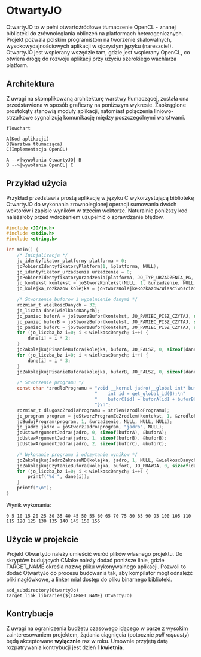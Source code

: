 # OtwartyJO

OtwartyJO to w pełni otwartoźródłowe tłumaczenie OpenCL - znanej biblioteki do zrównoleglania obliczeń na platformach heterogenicznych. Projekt pozwala polskim programistom na tworzenie skalowalnych, wysokowydajnościowych aplikacji w ojczystym języku (nareszcie!). OtwartyJO jest wspierany wszędzie tam, gdzie jest wspierany OpenCL, co otwiera drogę do rozwoju aplikacji przy użyciu szerokiego wachlarza platform.

## Architektura
Z uwagi na skomplikowaną architekturę warstwy tłumaczącej, została ona przedstawiona w sposób graficzny na poniższym wykresie. Zaokrąglone prostokąty stanowią moduły aplikacji, natomiast połączenia liniowo-strzałkowe sygnalizują komunikację między poszczególnymi warstwami.
```mermaid
flowchart

A(Kod aplikacji)
B(Warstwa tłumacząca)
C(Implementacja OpenCL)

A -->|wywołania OtwartyJO| B
B -->|wywołania OpenCL| C
```

## Przykład użycia
Przykład przedstawia prostą aplikację w języku C wykorzystującą bibliotekę OtwartyJO do wykonania zrownoleglonej operacji sumowania dwóch wektorów i zapisie wyników w trzecim wektorze. Naturalnie poniższy kod należałoby przed wdrożeniem uzupełnić o sprawdzanie błędów.
```c
#include <JO/jo.h>
#include <stdio.h>
#include <string.h>

int main() {
    /* Inicjalizacja */
    jo_identyfikator_platformy platforma = 0;
    joPobierzIdentyfikatoryPlatform(1, &platforma, NULL);
    jo_identyfikator_urzadzenia urzadzenie = 0;
    joPobierzIdentyfikatoryUrzadzenia(platforma, JO_TYP_URZADZENIA_PG, 1, &urzadzenie, NULL);
    jo_kontekst kontekst = joStworzKontekst(NULL, 1, &urzadzenie, NULL, NULL, NULL);
    jo_kolejka_rozkazow kolejka = joStworzKolejkeRozkazowZWlasciwosciami(kontekst, urzadzenie, NULL, NULL);

    /* Stworzenie buforow i wypelnienie danymi */
    rozmiar_t wielkoscDanych = 32;
    jo_liczba dane[wielkoscDanych];
    jo_pamiec buforA = joStworzBufor(kontekst, JO_PAMIEC_PISZ_CZYTAJ, sizeof(dane), NULL, NULL);
    jo_pamiec buforB = joStworzBufor(kontekst, JO_PAMIEC_PISZ_CZYTAJ, sizeof(dane), NULL, NULL);
    jo_pamiec buforC = joStworzBufor(kontekst, JO_PAMIEC_PISZ_CZYTAJ, sizeof(dane), NULL, NULL);
    for (jo_liczba_bz i=0; i < wielkoscDanych; i++) {
        dane[i] = i * 2;
    }
    joZakolejkujPisanieBufora(kolejka, buforA, JO_FALSZ, 0, sizeof(dane), dane, 0, NULL, NULL);
    for (jo_liczba_bz i=0; i < wielkoscDanych; i++) {
        dane[i] = i * 3;
    }
    joZakolejkujPisanieBufora(kolejka, buforB, JO_FALSZ, 0, sizeof(dane), dane, 0, NULL, NULL);

    /* Stworzenie programu */
    const char *zrodloProgramu = "void __kernel jadro(__global int* buforA, __global int* buforB, __global int* buforC) {\n"
                                 "    int id = get_global_id(0);\n"
                                 "    buforC[id] = buforA[id] + buforB[id];\n"
                                 "}\n";
    rozmiar_t dlugoscZrodlaProgramu = strlen(zrodloProgramu);
    jo_program program = joStworzProgramZeZrodlem(kontekst, 1, &zrodloProgramu, &dlugoscZrodlaProgramu, NULL);
    joBudujProgram(program, 1, &urzadzenie, NULL, NULL, NULL);
    jo_jadro jadro = joStworzJadro(program, "jadro", NULL);
    joUstawArgumentJadra(jadro, 0, sizeof(buforA), &buforA);
    joUstawArgumentJadra(jadro, 1, sizeof(buforB), &buforB);
    joUstawArgumentJadra(jadro, 2, sizeof(buforC), &buforC);

    /* Wykonanie programu i odczytanie wynikow */
    joZakolejkujJadroZakresuND(kolejka, jadro, 1, NULL, &wielkoscDanych, NULL, 0, NULL, NULL);
    joZakolejkujCzytanieBufora(kolejka, buforC, JO_PRAWDA, 0, sizeof(dane), dane, 0, NULL, NULL);
    for (jo_liczba_bz i=0; i < wielkoscDanych; i++) {
        printf("%d ", dane[i]);
    }
    printf("\n");
}
```
Wynik wykonania:
```
0 5 10 15 20 25 30 35 40 45 50 55 60 65 70 75 80 85 90 95 100 105 110 115 120 125 130 135 140 145 150 155
```

## Użycie w projekcie
Projekt OtwartyJo należy umieścić wśród plików własnego projektu. Do skryptów budujących CMake należy dodać poniższe linie, gdzie TARGET_NAME określa nazwę pliku wykonywalnego aplikacji. Pozwoli to dodać OtwartyJo do procesu budowania tak, aby kompilator mógł odnaleźć pliki nagłówkowe, a linker miał dostęp do pliku binarnego biblioteki.
```
add_subdirectory(OtwartyJo)
target_link_libraries(${TARGET_NAME} OtwartyJo)
```

## Kontrybucje
Z uwagi na ograniczenia budżetu czasowego idącego w parze z wysokim zainteresowaniem projektem, żądania ciągnięcia (potocznie *pull requesty*) będą akceptowane **wyłącznie** raz w roku. Umownie przyjętą datą rozpatrywania kontrybucji jest dzień **1 kwietnia**.
